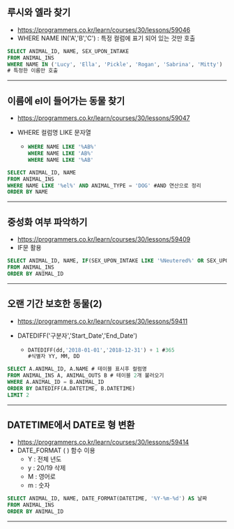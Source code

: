 ## 루시와 엘라 찾기

- https://programmers.co.kr/learn/courses/30/lessons/59046
- WHERE NAME IN('A','B','C') : 특정 컬럼에 표기 되어 있는 것만 호출

~~~sql
SELECT ANIMAL_ID, NAME, SEX_UPON_INTAKE
FROM ANIMAL_INS
WHERE NAME IN ('Lucy', 'Ella', 'Pickle', 'Rogan', 'Sabrina', 'Mitty')
# 특정한 이름만 호출
~~~

---

## 이름에 el이 들어가는 동물 찾기

- https://programmers.co.kr/learn/courses/30/lessons/59047

- WHERE 컬럼명 LIKE 문자열

  - ```sql
    WHERE NAME LIKE '%AB%'
    WHERE NAME LIKE 'AB%'
    WHERE NAME LIKE '%AB'
    ```

~~~sql
SELECT ANIMAL_ID, NAME
FROM ANIMAL_INS
WHERE NAME LIKE '%el%' AND ANIMAL_TYPE = 'DOG' #AND 연산으로 정리
ORDER BY NAME
~~~

---

## 중성화 여부 파악하기

- https://programmers.co.kr/learn/courses/30/lessons/59409
- IF문 활용

~~~sql
SELECT ANIMAL_ID, NAME, IF(SEX_UPON_INTAKE LIKE '%Neutered%' OR SEX_UPON_INTAKE LIKE '%Spayed%', 'O', 'X') AS 중성화
FROM ANIMAL_INS
ORDER BY ANIMAL_ID
~~~

---

## 오랜 기간 보호한 동물(2)

- https://programmers.co.kr/learn/courses/30/lessons/59411

- DATEDIFF('구분자','Start_Date','End_Date')

  - ```sql
    DATEDIFF(dd,'2018-01-01','2018-12-31') + 1 #365
    #식별자 YY, MM, DD
    ```

~~~sql
SELECT A.ANIMAL_ID, A.NAME # 테이블 표시후 컬럼명
FROM ANIMAL_INS A, ANIMAL_OUTS B # 테이블 2개 불러오기
WHERE A.ANIMAL_ID = B.ANIMAL_ID
ORDER BY DATEDIFF(A.DATETIME, B.DATETIME)
LIMIT 2
~~~

---

## DATETIME에서 DATE로 형 변환

- https://programmers.co.kr/learn/courses/30/lessons/59414
- DATE_FORMAT ( ) 함수 이용
  - Y : 전체 년도
  - y : 20/19 삭제
  - M : 영어로
  - m : 숫자

~~~sql
SELECT ANIMAL_ID, NAME, DATE_FORMAT(DATETIME, '%Y-%m-%d') AS 날짜
FROM ANIMAL_INS
ORDER BY ANIMAL_ID
~~~

---

